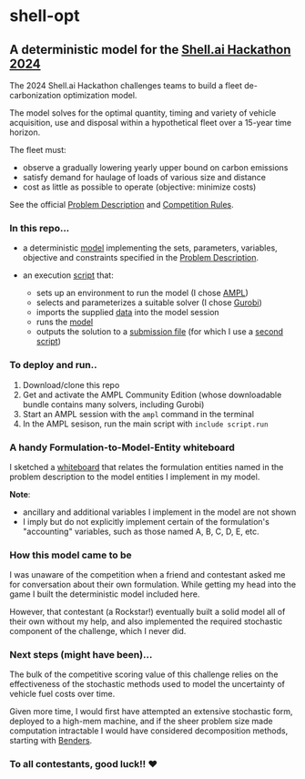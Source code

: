 # shell-opt

## A deterministic model for the [Shell.ai Hackathon 2024](https://www.hackerearth.com/challenges/new/competitive/shellai-hackathon-2024/)

The 2024 Shell.ai Hackathon challenges teams to build a fleet de-carbonization optimization model.

The model solves for the optimal quantity, timing and variety of vehicle acquisition, use and disposal within a hypothetical fleet over a 15-year time horizon.

The fleet must:

- observe a gradually lowering yearly upper bound on carbon emissions
- satisfy demand for haulage of loads of various size and distance
- cost as little as possible to operate (objective: minimize costs)

See the official <a href="/docs/Problem Statement - Detailed_final 3f65d376.pdf" target="_blank">Problem Description</a> and <a href="/docs/Shell.ai Hackathon 2024 Competition rules  4a9e89ab.pdf" target="_blank">Competition Rules</a>.

### In this repo...

- a deterministic [model](/model.mod) implementing the sets, parameters, variables, objective and constraints specified in the <a href="https://uc.hackerearth.com/he-public-data/Problem%20Statement%20-%20Detailed_final%203f65d376.pdf" target="_blank">Problem Description</a>.
  
- an execution [script](/script.run) that:
  - sets up an environment to run the model (I chose <a href="https://ampl.com/" target="_blank">AMPL</a>)
  - selects and parameterizes a suitable solver (I chose <a href="https://www.gurobi.com/" target="_blank">Gurobi</a>)
  - imports the supplied [data](/data/) into the model session
  - runs the [model](/model.mod)
  - outputs the solution to a [submission file](/data/submission.csv) (for which I use a [second script](/print_submission.run))

### To deploy and run..

1. Download/clone this repo
2. Get and activate the AMPL Community Edition (whose downloadable bundle contains many solvers, including Gurobi)
3. Start an AMPL session with the `ampl` command in the terminal
4. In the AMPL sesison, run the main script with `include script.run` 

### A handy Formulation-to-Model-Entity whiteboard

I sketched a <a href="https://whimsical.com/shell-hackathon-2024-bHgXJ4oMZ2gmSPdVNcJDB" target="_blank">whiteboard</a> that relates the formulation entities named in the problem description to the model entities I implement in my model.

**Note**:
- ancillary and additional variables I implement in the model are not shown
- I imply but do not explicitly implement certain of the formulation's "accounting" variables, such as those named A, B, C, D, E, etc.


### How this model came to be

I was unaware of the competition when a friend and contestant asked me for conversation about their own formulation. While getting my head into the game I built the deterministic model included here.

However, that contestant (a Rockstar!) eventually built a solid model all of their own without my help, and also implemented the required stochastic component of the challenge, which I never did.

### Next steps (might have been)...

The bulk of the competitive scoring value of this challenge relies on the effectiveness of the stochastic methods used to model the uncertainty of vehicle fuel costs over time.

Given more time, I would first have attempted an extensive stochastic form, deployed to a high-mem machine, and if the sheer problem size made computation intractable I would have considered decomposition methods, starting with [Benders](https://en.wikipedia.org/wiki/Benders_decomposition).

### To all contestants, good luck!! ❤️